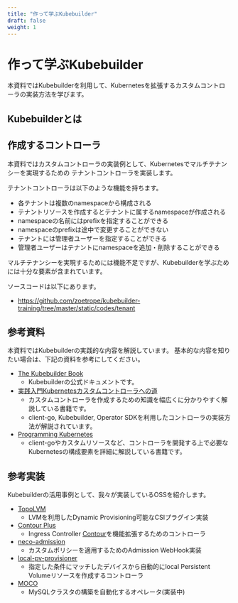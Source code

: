 ```yaml
---
title: "作って学ぶKubebuilder"
draft: false
weight: 1
---
```


# 作って学ぶKubebuilder

本資料ではKubebuilderを利用して、Kubernetesを拡張するカスタムコントローラの実装方法を学びます。

## Kubebuilderとは

## 作成するコントローラ

本資料ではカスタムコントローラの実装例として、Kubernetesでマルチテナンシーを実現するための
テナントコントローラを実装します。

テナントコントローラは以下のような機能を持ちます。

- 各テナントは複数のnamespaceから構成される
- テナントリソースを作成するとテナントに属するnamespaceが作成される
- namespaceの名前にはprefixを指定することができる
- namespaceのprefixは途中で変更することができない
- テナントには管理者ユーザーを指定することができる
- 管理者ユーザーはテナントにnamespaceを追加・削除することができる

マルチテナンシーを実現するためには機能不足ですが、Kubebuilderを学ぶためには十分な要素が含まれています。

ソースコードは以下にあります。

- https://github.com/zoetrope/kubebuilder-training/tree/master/static/codes/tenant

## 参考資料

本資料ではKubebuilderの実践的な内容を解説しています。
基本的な内容を知りたい場合は、下記の資料を参考にしてください。

- [The Kubebuilder Book](https://book.kubebuilder.io/)
    - Kubebuilderの公式ドキュメントです。
- [実践入門Kubernetesカスタムコントローラへの道](https://nextpublishing.jp/book/11389.html)
    - カスタムコントローラを作成するための知識を幅広くに分かりやすく解説している書籍です。
    - client-go, Kubebuilder, Operator SDKを利用したコントローラの実装方法が解説されています。
- [Programming Kubernetes](https://learning.oreilly.com/library/view/programming-kubernetes/9781492047094/)
    - client-goやカスタムリソースなど、コントローラを開発する上で必要なKubernetesの構成要素を詳細に解説している書籍です。

## 参考実装

Kubebuilderの活用事例として、我々が実装しているOSSを紹介します。

- [TopoLVM](https://github.com/cybozu-go/topolvm)
    - LVMを利用したDynamic Provisioning可能なCSIプラグイン実装
- [Contour Plus](https://github.com/cybozu-go/contour-plus)
    - Ingress Controller [Contour](https://github.com/projectcontour/contour)を機能拡張するためのコントローラ
- [neco-admission](https://github.com/cybozu/neco-containers/tree/master/admission)
    - カスタムポリシーを適用するためのAdmission WebHook実装
- [local-pv-provisioner](https://github.com/cybozu/neco-containers/tree/master/local-pv-provisioner)
    - 指定した条件にマッチしたデバイスから自動的にlocal Persistent Volumeリソースを作成するコントローラ
- [MOCO](https://github.com/cybozu-go/moco)
    - MySQLクラスタの構築を自動化するオペレータ(実装中)

